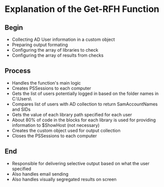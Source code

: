# Explanation of the Get-RFH Function

## Begin
- Collecting AD User information in a custom object
- Preparing output formating
- Configuring the array of libraries to check
- Configuring the array of results from checks

## Process
- Handles the function's main logic
- Creates PSSessions to each computer
- Gets the list of users potentially logged in based on the folder names in C:\Users\
- Compares list of users with AD collection to return SamAccountNames and SIDs
- Gets the value of each library path specified for each user
- About 80% of code in the blocks for each library is used for providing information to $ShowHost (not necessary)
- Creates the custom object used for output collection
- Closes the PSSessions to each computer

## End
- Responsible for delivering selective output based on what the user specified
- Also handles email sending
- Also handles visually segregated results on screen
